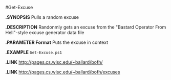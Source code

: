 #Get-Excuse

**.SYNOPSIS**
Pulls a random excuse

**.DESCRIPTION**
Randonmly gets an excuse from the "Bastard Operator From Hell"-style excuse generator data file

**.PARAMETER Format**
Puts the excuse in context

**.EXAMPLE**
`Get-Excuse.ps1`

**.LINK**
http://pages.cs.wisc.edu/~ballard/bofh/

**.LINK**
http://pages.cs.wisc.edu/~ballard/bofh/excuses
